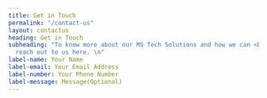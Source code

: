 ```yaml
---
title: Get in Touch
permalink: "/contact-us"
layout: contactus
heading: Get in Touch
subheading: "To know more about our MS Tech Solutions and how we can <br> help you,
  reach out to us here. \n"
label-name: Your Name
label-email: Your Email Address
label-number: Your Phone Number
label-message: Message(Optional)
---
```


